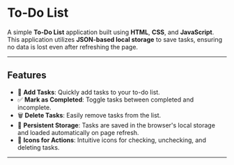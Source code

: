 # To-Do List

A simple **To-Do List** application built using **HTML**, **CSS**, and **JavaScript**. This application utilizes **JSON-based local storage** to save tasks, ensuring no data is lost even after refreshing the page.

---

## Features

- 📝 **Add Tasks**: Quickly add tasks to your to-do list.
- ✅ **Mark as Completed**: Toggle tasks between completed and incomplete.
- 🗑️ **Delete Tasks**: Easily remove tasks from the list.
- 💾 **Persistent Storage**: Tasks are saved in the browser's local storage and loaded automatically on page refresh.
- 🎨 **Icons for Actions**: Intuitive icons for checking, unchecking, and deleting tasks.

---
